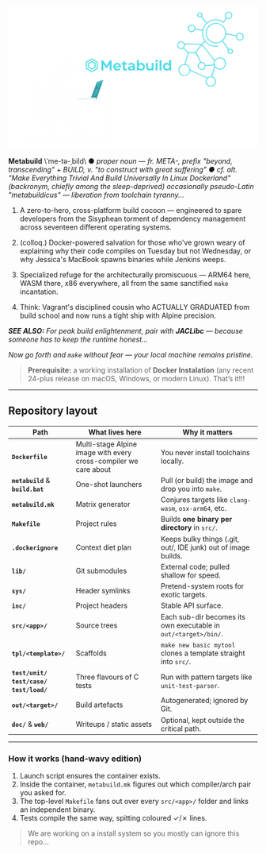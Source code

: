 ![logo](logo.svg)

**Metabuild** \ˈme-tə-ˌbild\ ● *proper noun* — *fr. META-, prefix "beyond, transcending" + BUILD, v. "to construct with great suffering" ● cf. alt. "Make Everything Trivial And Build Universally In Linux Dockerland" (backronym, chiefly among the sleep-deprived) occasionally pseudo-Latin "metabuildicus" — liberation from toolchain tyranny...*

1. A zero-to-hero, cross-platform build cocoon — engineered to spare developers from the Sisyphean torment of dependency management across seventeen different operating systems.

2. (colloq.) Docker-powered salvation for those who've grown weary of explaining why their code compiles on Tuesday but not Wednesday, or why Jessica's MacBook spawns binaries while Jenkins weeps.

3. Specialized refuge for the architecturally promiscuous — ARM64 here, WASM there, x86 everywhere, all from the same sanctified `make` incantation.

4. Think: Vagrant's disciplined cousin who ACTUALLY GRADUATED from build school and now runs a tight ship with Alpine precision.

***SEE ALSO:** For peak build enlightenment, pair with **JACLibc** — because someone has to keep the runtime honest...*

*Now go forth and `make` without fear — your local machine remains pristine.*

> **Prerequisite:** a working installation of **Docker Instalation** (any recent 24-plus release on macOS, Windows, or modern Linux). That’s it!!!

***

## Repository layout

| Path | What lives here | Why it matters |
|------|-----------------|----------------|
| **`Dockerfile`** | Multi-stage Alpine image with every cross-compiler we care about | You never install toolchains locally. |
| **`metabuild`** & **`build.bat`** | One-shot launchers | Pull (or build) the image and drop you into `make`. |
| **`metabuild.mk`** | Matrix generator | Conjures targets like `clang-wasm`, `osx-arm64`, etc. |
| **`Makefile`** | Project rules | Builds **one binary per directory** in `src/`. |
| **`.dockerignore`** | Context diet plan | Keeps bulky things (.git, out/, IDE junk) out of image builds. |
| **`lib/`** | Git submodules | External code; pulled shallow for speed. |
| **`sys/`** | Header symlinks | Pretend-system roots for exotic targets. |
| **`inc/`** | Project headers | Stable API surface. |
| **`src/<app>/`** | Source trees | Each sub-dir becomes its own executable in `out/<target>/bin/`. |
| **`tpl/<template>/`** | Scaffolds | `make new basic mytool` clones a template straight into `src/`. |
| **`test/unit/`**<br>**`test/case/`**<br>**`test/load/`** | Three flavours of C tests | Run with pattern targets like `unit-test-parser`. |
| **`out/<target>/`** | Build artefacts | Autogenerated; ignored by Git. |
| **`doc/`** & **`web/`** | Writeups / static assets | Optional, kept outside the critical path. |

***

### How it works (hand-wavy edition)  
1. Launch script ensures the container exists.	
2. Inside the container, `metabuild.mk` figures out which compiler/arch pair you asked for.  
3. The top-level `Makefile` fans out over every `src/<app>/` folder and links an independent binary.  
4. Tests compile the same way, spitting coloured ✓/✗ lines.  

> We are working on a install system so you mostly can ignore this repo...
